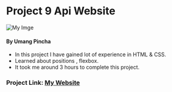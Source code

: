 # Project 9 Api Website

![My Imge](./14.png)


#### By Umang Pincha

- In this project I have gained lot of experience in HTML & CSS.
- Learned about positions , flexbox.
- It took me around 3 hours to complete this project.

### Project Link: [My Website](https://dance-portfolio.netlify.app/)